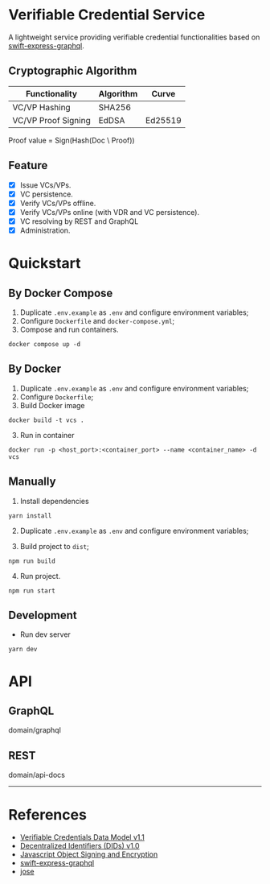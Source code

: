 # Verifiable Credential Service

A lightweight service providing verifiable credential functionalities based
on [swift-express-graphql](https://github.com/yepengding/swift-express-graphql).

## Cryptographic Algorithm

| Functionality       | Algorithm | Curve   |
|---------------------|-----------|---------|
| VC/VP Hashing       | SHA256    |         |
| VC/VP Proof Signing | EdDSA     | Ed25519 |

Proof value = Sign(Hash(Doc \ Proof))

## Feature

- [x] Issue VCs/VPs.
- [x] VC persistence.
- [x] Verify VCs/VPs offline.
- [x] Verify VCs/VPs online (with VDR and VC persistence).
- [x] VC resolving by REST and GraphQL
- [x] Administration.

# Quickstart

## By Docker Compose

1. Duplicate `.env.example` as `.env` and configure environment variables;
2. Configure `Dockerfile` and `docker-compose.yml`;
3. Compose and run containers.

```shell
docker compose up -d
```

## By Docker

1. Duplicate `.env.example` as `.env` and configure environment variables;
2. Configure `Dockerfile`;
3. Build Docker image

```shell
docker build -t vcs .
```

3. Run in container

```shell
docker run -p <host_port>:<container_port> --name <container_name> -d vcs
```

## Manually

1. Install dependencies

```shell
yarn install
```

2. Duplicate `.env.example` as `.env` and configure environment variables;

3. Build project to `dist`;

```shell
npm run build
```

4. Run project.

```shell
npm run start
```

## Development

- Run dev server

```shell
yarn dev
```

# API

## GraphQL

domain/graphql

## REST

domain/api-docs

---

# References

- [Verifiable Credentials Data Model v1.1](https://www.w3.org/TR/vc-data-model/)
- [Decentralized Identifiers (DIDs) v1.0](https://www.w3.org/TR/did-core/)
- [Javascript Object Signing and Encryption](https://www.researchgate.net/publication/362015906_Javascript_Object_Signing_and_Encryption_JOSE_Standards_Considerations_and_Applications)
- [swift-express-graphql](https://github.com/yepengding/swift-express-graphql)
- [jose](https://github.com/panva/jose)
